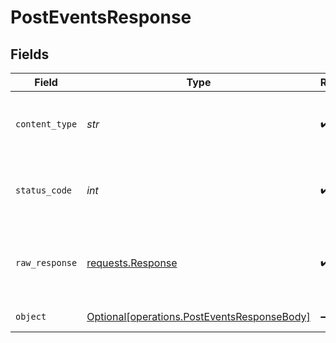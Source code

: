 # PostEventsResponse


## Fields

| Field                                                                                            | Type                                                                                             | Required                                                                                         | Description                                                                                      |
| ------------------------------------------------------------------------------------------------ | ------------------------------------------------------------------------------------------------ | ------------------------------------------------------------------------------------------------ | ------------------------------------------------------------------------------------------------ |
| `content_type`                                                                                   | *str*                                                                                            | :heavy_check_mark:                                                                               | HTTP response content type for this operation                                                    |
| `status_code`                                                                                    | *int*                                                                                            | :heavy_check_mark:                                                                               | HTTP response status code for this operation                                                     |
| `raw_response`                                                                                   | [requests.Response](https://requests.readthedocs.io/en/latest/api/#requests.Response)            | :heavy_check_mark:                                                                               | Raw HTTP response; suitable for custom response parsing                                          |
| `object`                                                                                         | [Optional[operations.PostEventsResponseBody]](../../models/operations/posteventsresponsebody.md) | :heavy_minus_sign:                                                                               | Event created                                                                                    |